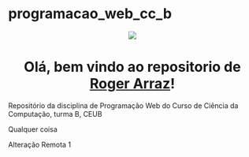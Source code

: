 # programacao_web_cc_b
<p align="center"><img src="https://i.giphy.com/media/v1.Y2lkPTc5MGI3NjExeTE2bDYxd3FsNHU2d2xkeGxkZG91bnhwdnI2MDQ1eGdqOXNnaWJwZiZlcD12MV9pbnRlcm5hbF9naWZfYnlfaWQmY3Q9Zw/B0XCwJ14SDtQJX7x1J/giphy-downsized-large.gif" /></p>
<h1 align="center">Olá, bem vindo ao repositorio de  <a href="https://fonts.googleapis.com/css2?family=Orbitron:wght@400..900&display=swap">Roger Arraz</a>!</h1>

Repositório da disciplina de Programação Web do Curso de Ciência da Computação, turma B, CEUB

Qualquer coisa

Alteração Remota 1
